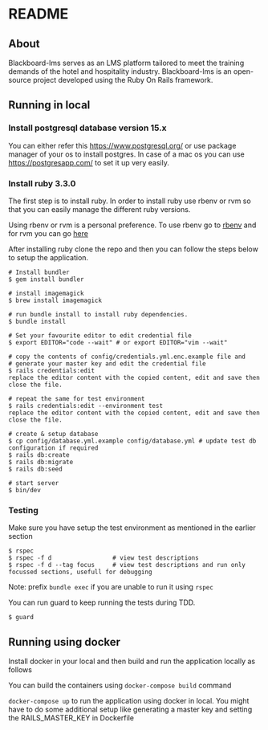 # README

## About

Blackboard-lms serves as an LMS platform tailored to meet the training demands of the hotel and hospitality industry. Blackboard-lms is an open-source project developed using the Ruby On Rails framework.

## Running in local

### Install postgresql database version 15.x

You can either refer this https://www.postgresql.org/ or use package manager of your os to install postgres. In case of a mac os you can use https://postgresapp.com/ to set it up very easily.

### Install ruby 3.3.0

The first step is to install ruby. In order to install ruby use rbenv or rvm so that you can easily manage the different ruby versions.

Using rbenv or rvm is a personal preference. To use rbenv go to [rbenv](https://github.com/rbenv/rbenv) and for rvm you can go [here](https://rvm.io/)

After installing ruby clone the repo and then you can follow the steps below to setup the application.

```
# Install bundler
$ gem install bundler
```

```
# install imagemagick
$ brew install imagemagick
```

```
# run bundle install to install ruby dependencies.
$ bundle install
```

```
# Set your favourite editor to edit credential file
$ export EDITOR="code --wait" # or export EDITOR="vim --wait"

# copy the contents of config/credentials.yml.enc.example file and
# generate your master key and edit the credential file
$ rails credentials:edit
replace the editor content with the copied content, edit and save then close the file.

# repeat the same for test environment
$ rails credentials:edit --environment test
replace the editor content with the copied content, edit and save then close the file.
```

```
# create & setup database
$ cp config/database.yml.example config/database.yml # update test db configuration if required
$ rails db:create
$ rails db:migrate
$ rails db:seed
```

```
# start server
$ bin/dev
```

### Testing
Make sure you have setup the test environment as mentioned in the earlier section 
```
$ rspec
$ rspec -f d                 # view test descriptions
$ rspec -f d --tag focus     # view test descriptions and run only focussed sections, usefull for debugging
```
Note: prefix `bundle exec` if you are unable to run it using `rspec`

You can run guard to keep running the tests during TDD.

```
$ guard
```

## Running using docker

Install docker in your local and then build and run the application locally as follows

You can build the containers using `docker-compose build` command

`docker-compose up` to run the application using docker in local.
You might have to do some additional setup like generating a master key and setting the RAILS_MASTER_KEY in Dockerfile

